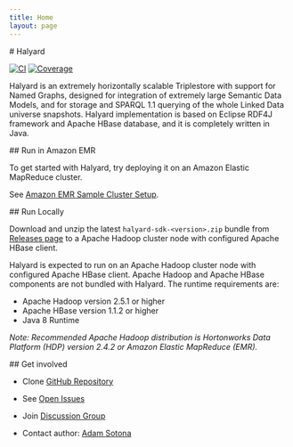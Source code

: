```yaml
---
title: Home
layout: page
---
```

<div class="jumbotron">
# Halyard

[![CI](https://api.travis-ci.org/Merck/Halyard.svg?branch=master)](https://travis-ci.org/Merck/Halyard)
[![Coverage](https://codecov.io/github/Merck/Halyard/coverage.svg?branch=master)](https://codecov.io/gh/Merck/Halyard/)

Halyard is an extremely horizontally scalable Triplestore with support for Named Graphs, designed for integration of extremely large Semantic Data Models, and for storage and SPARQL 1.1 querying of the whole Linked Data universe snapshots. Halyard implementation is based on Eclipse RDF4J framework and Apache HBase database, and it is completely written in Java.
</div>

<div class="row">
  <div class="col-md-4">
## Run in Amazon EMR

To get started with Halyard, try deploying it on an Amazon Elastic MapReduce cluster.

See [Amazon EMR Sample Cluster Setup](getting-started.html#amazon-emr-sample-cluster-setup).

  </div>

  <div class="col-md-4">
## Run Locally

Download and unzip the latest `halyard-sdk-<version>.zip` bundle from [Releases page](https://github.com/Merck/Halyard/releases) to a Apache Hadoop cluster node with configured Apache HBase client.

Halyard is expected to run on an Apache Hadoop cluster node with configured Apache HBase client. Apache Hadoop and Apache HBase components are not bundled with Halyard. The runtime requirements are:

* Apache Hadoop version 2.5.1 or higher
* Apache HBase version 1.1.2 or higher
* Java 8 Runtime

*Note: Recommended Apache Hadoop distribution is Hortonworks Data Platform (HDP) version 2.4.2 or Amazon Elastic MapReduce (EMR).*

  </div>

  <div class="col-md-4">
## Get involved

* Clone [GitHub Repository](https://github.com/Merck/Halyard)
* See [Open Issues](https://github.com/Merck/Halyard/issues)
* Join [Discussion Group](https://groups.google.com/d/forum/halyard-users)
* Contact author: [Adam Sotona](mailto:adam.sotona@merck.com)

  </div>

</div>
